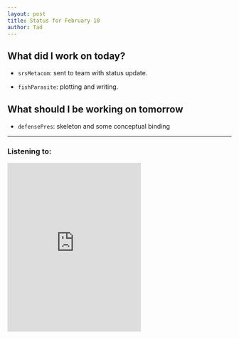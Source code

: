```yaml
---
layout: post
title: Status for February 10
author: Tad
---
```


## What did I work on today?

 * `srsMetacom`: sent to team with status update.

* `fishParasite`: plotting and writing.



## What should I be working on tomorrow


* `defensePres`: skeleton and some conceptual binding




---

### Listening to:
 <iframe src='https://embed.spotify.com/?uri=spotify:track:6XorgdtMRoZ5OdmSV7NCFJ' width='300' height='380' frameborder='0' allowtransparency='true'></iframe>
 <i class='fa fa-code' style='color:pink'></i>
